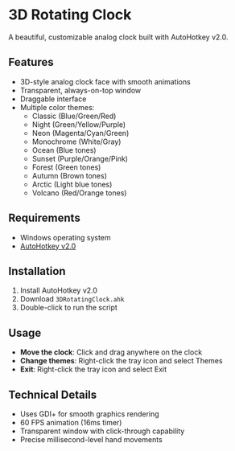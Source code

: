 # 3D Rotating Clock

A beautiful, customizable analog clock built with AutoHotkey v2.0.

## Features

- 3D-style analog clock face with smooth animations
- Transparent, always-on-top window
- Draggable interface
- Multiple color themes:
  - Classic (Blue/Green/Red)
  - Night (Green/Yellow/Purple)
  - Neon (Magenta/Cyan/Green)
  - Monochrome (White/Gray)
  - Ocean (Blue tones)
  - Sunset (Purple/Orange/Pink)
  - Forest (Green tones)
  - Autumn (Brown tones)
  - Arctic (Light blue tones)
  - Volcano (Red/Orange tones)

## Requirements

- Windows operating system
- [AutoHotkey v2.0](https://www.autohotkey.com/)

## Installation

1. Install AutoHotkey v2.0
2. Download `3DRotatingClock.ahk`
3. Double-click to run the script

## Usage

- **Move the clock**: Click and drag anywhere on the clock
- **Change themes**: Right-click the tray icon and select Themes
- **Exit**: Right-click the tray icon and select Exit

## Technical Details

- Uses GDI+ for smooth graphics rendering
- 60 FPS animation (16ms timer)
- Transparent window with click-through capability
- Precise millisecond-level hand movements
